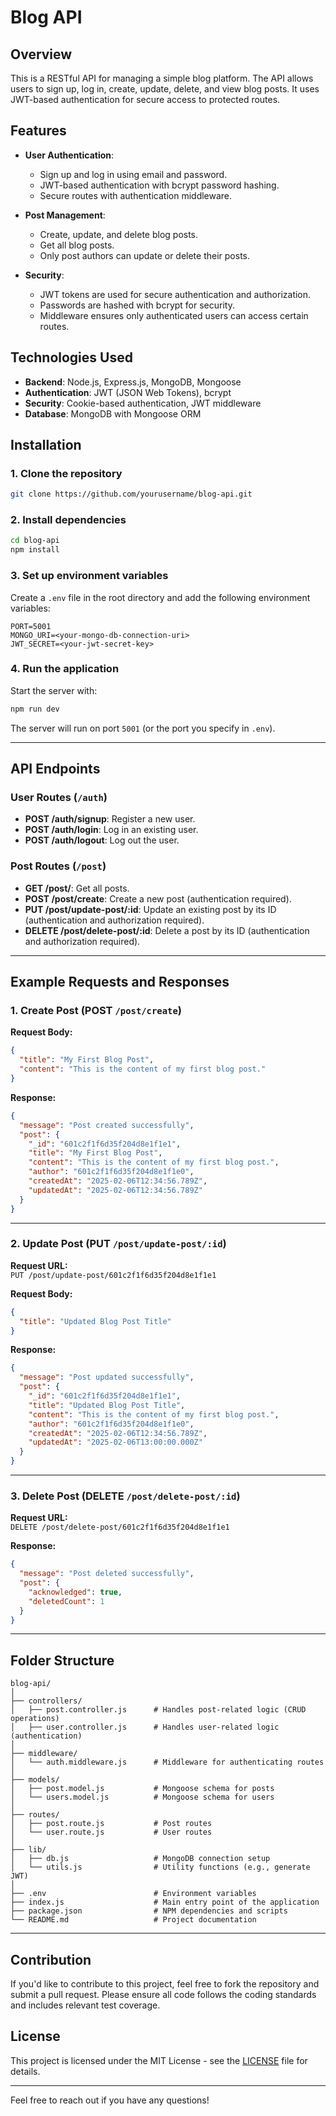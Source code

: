 
# Blog API

## Overview

This is a RESTful API for managing a simple blog platform. The API allows users to sign up, log in, create, update, delete, and view blog posts. It uses JWT-based authentication for secure access to protected routes.

## Features

- **User Authentication**:  
  - Sign up and log in using email and password.  
  - JWT-based authentication with bcrypt password hashing.  
  - Secure routes with authentication middleware.  

- **Post Management**:  
  - Create, update, and delete blog posts.  
  - Get all blog posts.  
  - Only post authors can update or delete their posts.  

- **Security**:  
  - JWT tokens are used for secure authentication and authorization.  
  - Passwords are hashed with bcrypt for security.  
  - Middleware ensures only authenticated users can access certain routes.  

## Technologies Used

- **Backend**: Node.js, Express.js, MongoDB, Mongoose  
- **Authentication**: JWT (JSON Web Tokens), bcrypt  
- **Security**: Cookie-based authentication, JWT middleware  
- **Database**: MongoDB with Mongoose ORM  

## Installation

### 1. Clone the repository

```bash
git clone https://github.com/yourusername/blog-api.git
```

### 2. Install dependencies

```bash
cd blog-api
npm install
```

### 3. Set up environment variables

Create a `.env` file in the root directory and add the following environment variables:

```env
PORT=5001
MONGO_URI=<your-mongo-db-connection-uri>
JWT_SECRET=<your-jwt-secret-key>
```

### 4. Run the application

Start the server with:

```bash
npm run dev
```

The server will run on port `5001` (or the port you specify in `.env`).

---

## API Endpoints

### User Routes (`/auth`)

- **POST /auth/signup**: Register a new user.  
- **POST /auth/login**: Log in an existing user.  
- **POST /auth/logout**: Log out the user.  

### Post Routes (`/post`)

- **GET /post/**: Get all posts.  
- **POST /post/create**: Create a new post (authentication required).  
- **PUT /post/update-post/:id**: Update an existing post by its ID (authentication and authorization required).  
- **DELETE /post/delete-post/:id**: Delete a post by its ID (authentication and authorization required).  

---

## Example Requests and Responses

### 1. Create Post (POST `/post/create`)

**Request Body:**

```json
{
  "title": "My First Blog Post",
  "content": "This is the content of my first blog post."
}
```

**Response:**

```json
{
  "message": "Post created successfully",
  "post": {
    "_id": "601c2f1f6d35f204d8e1f1e1",
    "title": "My First Blog Post",
    "content": "This is the content of my first blog post.",
    "author": "601c2f1f6d35f204d8e1f1e0",
    "createdAt": "2025-02-06T12:34:56.789Z",
    "updatedAt": "2025-02-06T12:34:56.789Z"
  }
}
```

---

### 2. Update Post (PUT `/post/update-post/:id`)

**Request URL:**  
`PUT /post/update-post/601c2f1f6d35f204d8e1f1e1`

**Request Body:**

```json
{
  "title": "Updated Blog Post Title"
}
```

**Response:**

```json
{
  "message": "Post updated successfully",
  "post": {
    "_id": "601c2f1f6d35f204d8e1f1e1",
    "title": "Updated Blog Post Title",
    "content": "This is the content of my first blog post.",
    "author": "601c2f1f6d35f204d8e1f1e0",
    "createdAt": "2025-02-06T12:34:56.789Z",
    "updatedAt": "2025-02-06T13:00:00.000Z"
  }
}
```

---

### 3. Delete Post (DELETE `/post/delete-post/:id`)

**Request URL:**  
`DELETE /post/delete-post/601c2f1f6d35f204d8e1f1e1`

**Response:**

```json
{
  "message": "Post deleted successfully",
  "post": {
    "acknowledged": true,
    "deletedCount": 1
  }
}
```

---

## Folder Structure

```plaintext
blog-api/
│
├── controllers/
│   ├── post.controller.js      # Handles post-related logic (CRUD operations)
│   ├── user.controller.js      # Handles user-related logic (authentication)
│
├── middleware/
│   └── auth.middleware.js      # Middleware for authenticating routes
│
├── models/
│   ├── post.model.js           # Mongoose schema for posts
│   └── users.model.js          # Mongoose schema for users
│
├── routes/
│   ├── post.route.js           # Post routes
│   └── user.route.js           # User routes
│
├── lib/
│   ├── db.js                   # MongoDB connection setup
│   └── utils.js                # Utility functions (e.g., generate JWT)
│
├── .env                        # Environment variables
├── index.js                    # Main entry point of the application
├── package.json                # NPM dependencies and scripts
└── README.md                   # Project documentation
```

---

## Contribution

If you'd like to contribute to this project, feel free to fork the repository and submit a pull request. Please ensure all code follows the coding standards and includes relevant test coverage.

## License

This project is licensed under the MIT License - see the [LICENSE](LICENSE) file for details.

---

Feel free to reach out if you have any questions!
```
